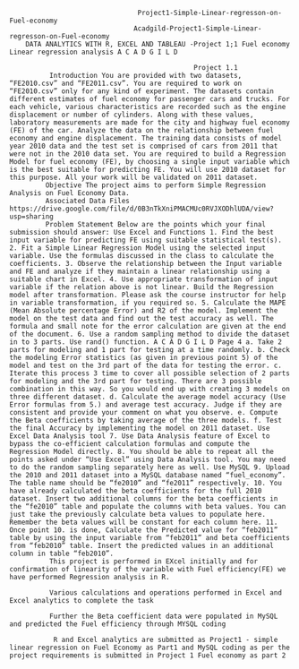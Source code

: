                                     Project1-Simple-Linear-regresson-on-Fuel-economy
                                   Acadgild-Project1-Simple-Linear-regresson-on-Fuel-economy
        DATA ANALYTICS WITH R, EXCEL AND TABLEAU -Project 1;1 Fuel economy Linear regression analysis A C A D G I L D

                                                  Project 1.1
              Introduction You are provided with two datasets, “FE2010.csv” and “FE2011.csv”. You are required to work on “FE2010.csv” only for any kind of experiment. The datasets contain different estimates of fuel economy for passenger cars and trucks. For each vehicle, various characteristics are recorded such as the engine displacement or number of cylinders. Along with these values, laboratory measurements are made for the city and highway fuel economy (FE) of the car. Analyze the data on the relationship between fuel economy and engine displacement. The training data consists of model year 2010 data and the test set is comprised of cars from 2011 that were not in the 2010 data set. You are required to build a Regression Model for fuel economy (FE), by choosing a single input variable which is the best suitable for predicting FE. You will use 2010 dataset for this purpose. All your work will be validated on 2011 dataset.
             Objective The project aims to perform Simple Regression Analysis on Fuel Economy Data.
             Associated Data Files https://drive.google.com/file/d/0B3nTkXniPMACMUc0RVJXODhlUDA/view?usp=sharing
             Problem Statement Below are the points which your final submission should answer: Use Excel and Functions 1. Find the best input variable for predicting FE using suitable statistical test(s). 2. Fit a Simple Linear Regression Model using the selected input variable. Use the formulas discussed in the class to calculate the coefficients. 3. Observe the relationship between the Input variable and FE and analyze if they maintain a linear relationship using a suitable chart in Excel. 4. Use appropriate transformation of input variable if the relation above is not linear. Build the Regression model after transformation. Please ask the course instructor for help in variable transformation, if you required so. 5. Calculate the MAPE (Mean Absolute percentage Error) and R2 of the model. Implement the model on the test data and find out the test accuracy as well. The formula and small note for the error calculation are given at the end of the document. 6. Use a random sampling method to divide the dataset in to 3 parts. Use rand() function. A C A D G I L D Page 4 a. Take 2 parts for modeling and 1 part for testing at a time randomly. b. Check the modeling Error statistics (as given in previous point 5) of the model and test on the 3rd part of the data for testing the error. c. Iterate this process 3 time to cover all possible selection of 2 parts for modeling and the 3rd part for testing. There are 3 possible combination in this way. So you would end up with creating 3 models on three different dataset. d. Calculate the average model accuracy (Use Error formulas from 5.) and average test accuracy. Judge if they are consistent and provide your comment on what you observe. e. Compute the Beta coefficients by taking average of the three models. f. Test the final Accuracy by implementing the model on 2011 dataset. Use Excel Data Analysis tool 7. Use Data Analysis feature of Excel to bypass the co-efficient calculation formulas and compute the Regression Model directly. 8. You should be able to repeat all the points asked under “Use Excel” using Data Analysis tool. You may need to do the random sampling separately here as well. Use MySQL 9. Upload the 2010 and 2011 dataset into a MySQL database named “fuel_economy”. The table name should be “fe2010” and “fe2011” respectively. 10. You have already calculated the beta coefficients for the full 2010 dataset. Insert two additional columns for the beta coefficients in the “fe2010” table and populate the columns with beta values. You can just take the previously calculate beta values to populate here. Remember the beta values will be constant for each column here. 11. Once point 10. is done, Calculate the Predicted value for “feb2011” table by using the input variable from “feb2011” and beta coefficients from “feb2010” table. Insert the predicted values in an additional column in table “feb2010”.
              This project is performed in EXcel initially and for confirmation of linearity of the variable with Fuel efficiency(FE) we have performed Regression analysis in R.

              Various calculations and operations performed in Excel and Excel analytics to complete the task

              Further the Beta coefficient data were populated in MySQL and predicted the Fuel efficiency through MYSQL coding

               R and Excel analytics are submitted as Project1 - simple linear regression on Fuel Economy as Part1 and MySQL coding as per the project requirements is submitted in Project 1 Fuel economy as part 2
